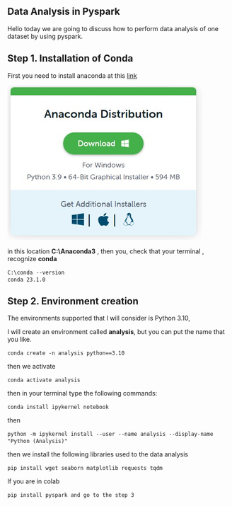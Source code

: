 ## Data Analysis in Pyspark

Hello today we are going to discuss how to perform data analysis of one dataset by using pyspark.



## Step 1. Installation of Conda

First you need to install anaconda at this [link](https://www.anaconda.com/products/individual)

![png](assets/images/posts/README/1-16601652164621.jpg)

in this location **C:\Anaconda3** , then you, check that your terminal , recognize **conda**

```
C:\conda --version
conda 23.1.0
```

## Step 2. Environment creation

The environments supported that I will consider is Python 3.10,

I will create an environment called **analysis**, but you can put the name that you like.

```
conda create -n analysis python==3.10
```

then we activate

```
conda activate analysis
```

then in your terminal type the following commands:

```
conda install ipykernel notebook
```

then

```
python -m ipykernel install --user --name analysis --display-name "Python (Analysis)"
```

then we install the following libraries used to the data analysis

```
pip install wget seaborn matplotlib requests tqdm
```

If you are in colab

```
pip install pyspark and go to the step 3
```

